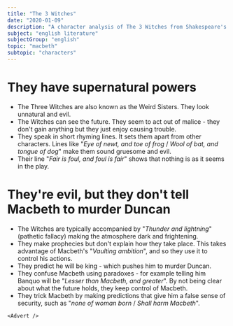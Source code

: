 ```yaml
---
title: "The 3 Witches"
date: "2020-01-09"
description: "A character analysis of The 3 Witches from Shakespeare's play, Macbeth."
subject: "english literature"
subjectGroup: "english"
topic: "macbeth"
subtopic: "characters"
---
```


# They have supernatural powers

- The Three Witches are also known as the Weird Sisters. They look unnatural and evil.
- The Witches can see the future. They seem to act out of malice - they don't gain anything but they just enjoy causing trouble.
- They speak in short rhyming lines. It sets them apart from other characters. Lines like "_Eye of newt, and toe of frog_ / _Wool of bat, and tongue of dog_" make them sound gruesome and evil.
- Their line "_Fair is foul, and foul is fair_" shows that nothing is as it seems in the play.

# They're evil, but they don't tell Macbeth to murder Duncan

- The Witches are typically accompanied by "_Thunder and lightning_" (pathetic fallacy) making the atmosphere dark and frightening.
- They make prophecies but don't explain how they take place. This takes advantage of Macbeth's "_Vaulting ambition_", and so they use it to control his actions.
- They predict he will be king - which pushes him to murder Duncan.
- They confuse Macbeth using paradoxes - for example telling him Banquo will be "_Lesser than Macbeth, and greater_". By not being clear about what the future holds, they keep control of Macbeth.
- They trick Macbeth by making predictions that give him a false sense of security, such as "_none of woman born_ / _Shall harm Macbeth_".

```react
<Advert />
```
